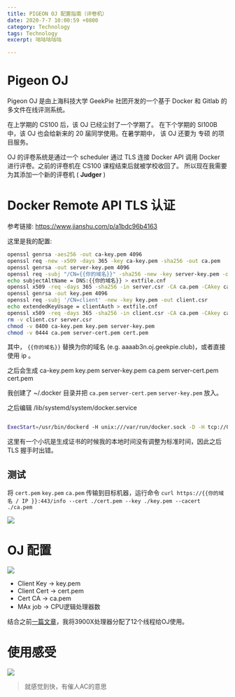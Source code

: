 ```yaml
---
title: PIGEON OJ 配置指南（评卷机）
date: 2020-7-7 10:00:59 +0800
category: Technology
tags: Technology
excerpt: 咕咕咕咕咕

---
```


<script src="https://cdn.mathjax.org/mathjax/latest/MathJax.js?config=TeX-AMS-MML_HTMLorMML" type="text/javascript"></script> <script type="text/x-mathjax-config"> MathJax.Hub.Config({ tex2jax: { skipTags: ['script', 'noscript', 'style', 'textarea', 'pre'], inlineMath: [['$','$']] } }); </script>

# Pigeon OJ

Pigeon OJ 是由上海科技大学 GeekPie 社团开发的一个基于 Docker 和 Gitlab 的多文件在线评测系统。

在上学期的 CS100 后，该 OJ 已经尘封了一个学期了。 在下个学期的 SI100B 中，该 OJ 也会给新来的 20 届同学使用。在暑学期中， 该 OJ 还要为 专硕 的项目服务。 

OJ 的评卷系统是通过一个 scheduler 通过 TLS 连接 Docker API 调用 Docker 进行评卷。之前的评卷机在 CS100 课程结束后就被学校收回了。 所以现在我需要为其添加一个新的评卷机 ( **Judger** )



  # Docker Remote API TLS 认证

参考链接: https://www.jianshu.com/p/a1bdc96b4163

这里是我的配置:

```bash
openssl genrsa -aes256 -out ca-key.pem 4096
openssl req -new -x509 -days 365 -key ca-key.pem -sha256 -out ca.pem
openssl genrsa -out server-key.pem 4096
openssl req -subj "/CN={{你的域名}}" -sha256 -new -key server-key.pem -out server.csr
echo subjectAltName = DNS:{{你的域名}} > extfile.cnf
openssl x509 -req -days 365 -sha256 -in server.csr -CA ca.pem -CAkey ca-key.pem -CAcreateserial -out server-cert.pem -extfile extfile.cnf
openssl genrsa -out key.pem 4096
openssl req -subj '/CN=client' -new -key key.pem -out client.csr
echo extendedKeyUsage = clientAuth > extfile.cnf
openssl x509 -req -days 365 -sha256 -in client.csr -CA ca.pem -CAkey ca-key.pem -CAcreateserial -out cert.pem -extfile extfile.cnf
rm -v client.csr server.csr
chmod -v 0400 ca-key.pem key.pem server-key.pem
chmod -v 0444 ca.pem server-cert.pem cert.pem
```

其中， `{{你的域名}}` 替换为你的域名  (e.g. aaaab3n.oj.geekpie.club)，或者直接使用 ip 。

之后会生成 ca-key.pem key.pem server-key.pem ca.pem server-cert.pem cert.pem

我创建了  ~/.docker 目录并把 `ca.pem`  `server-cert.pem` `server-key.pem` 放入。

之后编辑 /lib/systemd/system/docker.service 

```bash

ExecStart=/usr/bin/dockerd -H unix:///var/run/docker.sock -D -H tcp://0.0.0.0:443 --tlsverify --tlscacert=/home/canary/.docker/ca.pem --tlscert=/home/canary/.docker/server-cert.pem --tlskey=/home/canary/.docker/server-key.pem


```



这里有一个小坑是生成证书的时候我的本地时间没有调整为标准时间，因此之后 TLS 握手时出错。



## 测试

将  `cert.pem`  `key.pem`  `ca.pem` 传输到目标机器，运行命令  `curl https://{{你的域名 / IP }}:443/info --cert ./cert.pem --key ./key.pem --cacert ./ca.pem`

![](https://sezc6g.sn.files.1drv.com/y4muK2AUHw-sGPOIck-hxy9MEfJV6iDi5ZzhDpOq6MRo0jpA_uYr-5PWuHZepntLGS0Ro94_60ot7lZ5PMqLLEulK352GavemVCQLgoWUokLhr0QfkmNvPI68DtlWAhAzVIf9iz2kn4SOV45JnzULAy0gWXQ8uEJlwPfZrSvm8hH8LAizKf7pxLqPvS5Lwe1wpoaRik3rB6EMLqB99w6fDLjQ?width=1534&height=832&cropmode=none)



# OJ 配置

![](https://sozw6g.sn.files.1drv.com/y4mSwmlVCBWE4cU8f7R3lCgVQmT6K3GdFiXP_LHTyyilo9EoNCuE2FaopSN6Yklwl0p3KQK-YjgjgTRXXg54UxAdn64PgAwIwYmGZl6TWBbZQcMwW5e_uqwG1KlGADYMyIJX5uEmqJPn9l38AP0qQHwgOlspIEsNrTimCHygACUenx6-kURcG-ellxS6SR0cJo-iDd6I_vNSAb2Cdh5pQb9zQ?width=2736&height=1813&cropmode=none)



- Client Key -> key.pem
- Client Cert -> cert.pem
- Cert CA      -> ca.pem 
- MAx job     -> CPU逻辑处理器数

结合之前[一篇文章](https://aaaab3n.co/life/2020/07/07/618-workstation-setup-guide)，我将3900X处理器分配了12个线程给OJ使用。



# 使用感受

![](https://sozu6g.sn.files.1drv.com/y4m1SdXpuAu0otJfNePqn920LfGswI1w1nQTAK_9E9tC_zmjjzshwIlSszWUK9qBWszVdYRU6vP22426OpNWdipN0FT_Rzu2H85qgV1c5GsuddP9YzVMYqvdk6EOB5mzeO05Al8NvtL3PGydUBW3_z5V6TbnP1XRrJWaG2utwz8_7dtCt6CtoTjFfJyV8xPs0RKsF3W9gpAmBiPeN4EVHWoUw?width=2026&height=1188&cropmode=none)



> 就感觉到快，有催人AC的意思